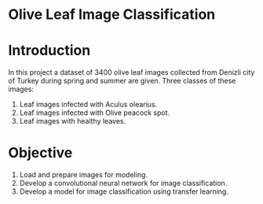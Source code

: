 # Olive Leaf Image Classification
# Introduction

In this project a dataset of 3400 olive leaf images collected from Denizli city of Turkey during spring and summer are given. Three classes of these images:

1. Leaf images infected with Aculus olearius.
2. Leaf images infected with Olive peacock spot.
3. Leaf images with healthy leaves.

# Objective

1. Load and prepare images for modeling.
2. Develop a convolutional neural network for image classification.
3. Develop a model for image classification using transfer learning.
